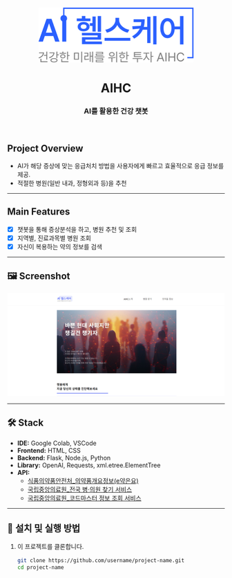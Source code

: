 <p align="center">
  <img width="360px;" src="./path/logo360.png" alt="메인페이지"/>
</p>


</p>
</p>
<h1 align="middle">AIHC</h1>
<h3 align="middle">AI를 활용한 건강 챗봇</h3>

<br/>

## Project Overview
- AI가 해당 증상에 맞는 응급처치 방법을 사용자에게 빠르고 효율적으로 응급 정보를 제공. 
- 적절한 병원(일반 내과, 정형외과 등)을 추천


---
## Main Features
- [x] 챗봇을 통해 증상분석을 하고, 병원 추천 및 조회
- [x] 지역별, 진료과목별 병원 조회
- [x] 자신이 복용하는 약의 정보를 검색

---

## 🖼️ Screenshot
![메인 화면](path/mainscreen.png) 

---
## 🛠️ Stack
- **IDE:** Google Colab, VSCode  
- **Frontend:** HTML, CSS  
- **Backend:** Flask, Node.js, Python  
- **Library:** OpenAI, Requests, xml.etree.ElementTree  
- **API:**  
  - [식품의약품안전처_의약품개요정보(e약은요)](https://www.data.go.kr/tcs/dss/selectApiDataDetailView.do?publicDataPk=15075057)  
  - [국립중앙의료원_전국 병·의원 찾기 서비스](https://www.data.go.kr/tcs/dss/selectApiDataDetailView.do?publicDataPk=15000736)  
  - [국립중앙의료원_코드마스터 정보 조회 서비스](https://www.data.go.kr/tcs/dss/selectApiDataDetailView.do?publicDataPk=15000445)  

---

## 🚀 설치 및 실행 방법
1. 이 프로젝트를 클론합니다.
   ```bash
   git clone https://github.com/username/project-name.git
   cd project-name

